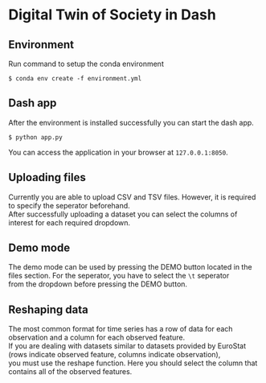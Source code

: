 # Digital Twin of Society in Dash

## Environment

Run command to setup the conda environment

`$ conda env create -f environment.yml`

## Dash app

After the environment is installed successfully you can start the dash app.

`$ python app.py`

You can access the application in your browser at `127.0.0.1:8050`.

## Uploading files

Currently you are able to upload CSV and TSV files. However, it is required to specify the seperator beforehand.  
After successfully uploading a dataset you can select the columns of interest for each required dropdown.

## Demo mode

The demo mode can be used by pressing the DEMO button located in the files section. For the seperator, you have to select the `\t` seperator  
from the dropdown before pressing the DEMO button.

## Reshaping data

The most common format for time series has a row of data for each observation and a column for each observed feature.  
If you are dealing with datasets similar to datasets provided by EuroStat (rows indicate observed feature, columns indicate observation),  
you must use the reshape function. Here you should select the column that contains all of the observed features.  